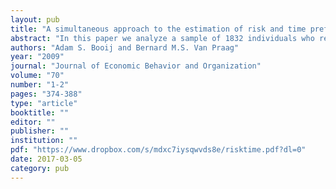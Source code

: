 ```yaml
---
layout: pub
title: "A simultaneous approach to the estimation of risk and time preferences"
abstract: "In this paper we analyze a sample of 1832 individuals who responded to six randomly generated lottery questions that differ with respect to chance, prize and the timing of the draw. Using a model that explicitly allows for consumption smoothing, we obtain an estimaternof relative risk aversion of 82. Instead, assuming consumption to be immediate gives an estimate of 2, close to what is traditionally reported, while a model of full asset integration gives estimates higher by several orders of magnitude. Our results showthat estimated risk aversion is sensitive to the assumptions made with respect to the consumption profile and that it is possible to determine the level of asset integration endogenously. The average subjective time discount rate, which includes a preference for the present, equals 6 percent per month. It is found that both parameters vary strongly over individuals and that the variation can be explained by income, age, gender, and entrepreneurship, consistent with the majority of previous evidence."
authors: "Adam S. Booij and Bernard M.S. Van Praag"
year: "2009"
journal: "Journal of Economic Behavior and Organization"
volume: "70"
number: "1-2"
pages: "374-388"
type: "article"
booktitle: ""
editor: ""
publisher: ""
institution: ""
pdf: "https://www.dropbox.com/s/mdxc7iysqwvds8e/risktime.pdf?dl=0"
date: 2017-03-05
category: pub
---
```

